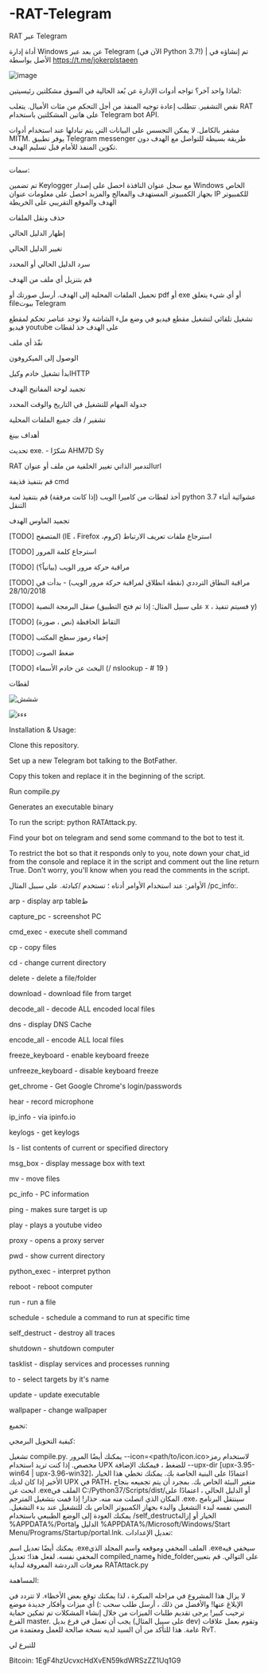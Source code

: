 # -RAT-Telegram
RAT عبر Telegram





أداة إدارة Windows عن بعد عبر Telegram (الآن في Python 3.7!) | تم إنشاؤه في الأصل بواسطة https://t.me/jokerplstaeen


![image](https://user-images.githubusercontent.com/107787017/222980497-0a06f05d-875d-4c9c-bb7c-27bd2fa3081c.png)




لماذا واحد آخر؟
تواجه أدوات الإدارة عن بُعد الحالية في السوق مشكلتين رئيسيتين:



نقص التشفير.
تتطلب إعادة توجيه المنفذ من أجل التحكم من مئات الأميال.
يتغلب RAT على هاتين المشكلتين باستخدام Telegram bot API.


مشفر بالكامل. لا يمكن التجسس على البيانات التي يتم تبادلها عند استخدام أدوات MITM.
يوفر تطبيق Telegram messenger طريقة بسيطة للتواصل مع الهدف دون تكوين المنفذ للأمام قبل تسليم الهدف.




________________________________________________________________________________________________________________________________________________________________________________


سمات:



تم تضمين Keylogger مع سجل عنوان النافذة
احصل على إصدار Windows الخاص بجهاز الكمبيوتر المستهدف والمعالج والمزيد
احصل على معلومات عنوان IP للكمبيوتر الهدف والموقع التقريبي على الخريطة

حذف ونقل الملفات

إظهار الدليل الحالي

تغيير الدليل الحالي

سرد الدليل الحالي أو المحدد

قم بتنزيل أي ملف من الهدف

تحميل الملفات المحلية إلى الهدف. أرسل صورتك أو pdf أو exe أو أي شيء يتعلق fileببوت Telegram

تشغيل تلقائي لتشغيل مقطع فيديو في وضع ملء الشاشة ولا توجد عناصر تحكم لمقطع فيديو youtube على الهدف
خذ لقطات

نفّذ أي ملف

الوصول إلى الميكروفون

ابدأ تشغيل خادم وكيلHTTP

تجميد لوحة المفاتيح الهدف  

جدولة المهام للتشغيل في التاريخ والوقت المحدد  

تشفير / فك جميع الملفات المحلية

أهداف بينغ

تحديث exe. - شكرًا AHM7D Sy

RAT التدمير الذاتي
تغيير الخلفية من ملف أو عنوانurl

قم بتنفيذ قذيفة cmd


أخذ لقطات من كاميرا الويب (إذا كانت مرفقة)
قم بتنفيذ لعبة python 3.7 عشوائية أثناء التنقل

تجميد الماوس الهدف


[TODO] المتصفح (IE ، Firefox ،كروم) استرجاع ملفات تعريف الارتباط

[TODO] استرجاع كلمة المرور

[TODO] مراقبة حركة مرور الويب (بيانياً؟)

[TODO] مراقبة النطاق الترددي (نقطة انطلاق لمراقبة حركة مرور الويب) - بدأت في 28/10/2018

[TODO] صقل البرمجة النصية (على سبيل المثال: إذا تم فتح التطبيق x ، فسيتم تنفيذ y)

[TODO] التقاط الحافظة (نص ، صورة)

[TODO] إخفاء رموز سطح المكتب

[TODO] ضغط الصوت

[TODO] البحث عن خادم الأسماء (/ nslookup - # 19 )


لقطات


![ششش](https://user-images.githubusercontent.com/107787017/222980705-70f43b84-281b-42b9-aeba-05e034414a69.PNG)


![ءءء](https://user-images.githubusercontent.com/107787017/222980725-8d01625e-5ee0-4367-b59c-291b85ab9d4e.PNG)


Installation & Usage:

Clone this repository.

Set up a new Telegram bot talking to the BotFather.

Copy this token and replace it in the beginning of the script.

Run compile.py

Generates an executable binary

To run the script: python RATAttack.py.

Find your bot on telegram and send some command to the bot to test it.

To restrict the bot so that it responds only to you, note down your chat_id from the console and replace it in the script and comment out the line return True. Don't worry, you'll know when you read the comments in the script.








الأوامر:
عند استخدام الأوامر أدناه ؛ تستخدم /كبادئة. على سبيل المثال /pc_info:.



arp - display arp tableط

capture_pc - screenshot PC

cmd_exec - execute shell command

cp - copy files

cd - change current directory

delete - delete a file/folder

download - download file from target

decode_all - decode ALL encoded local files

dns - display DNS Cache

encode_all - encode ALL local files

freeze_keyboard - enable keyboard freeze

unfreeze_keyboard - disable keyboard freeze

get_chrome - Get Google Chrome's login/passwords

hear - record microphone

ip_info - via ipinfo.io

keylogs - get keylogs

ls - list contents of current or specified directory

msg_box - display message box with text

mv - move files

pc_info - PC information

ping - makes sure target is up

play - plays a youtube video

proxy - opens a proxy server

pwd - show current directory

python_exec - interpret python

reboot - reboot computer

run - run a file

schedule - schedule a command to run at specific time

self_destruct - destroy all traces

shutdown - shutdown computer

tasklist - display services and processes running

to - select targets by it's name

update - update executable

wallpaper - change wallpaper



تجميع:

كيفية التحويل البرمجي:

تشغيل compile.py. يمكنك أيضًا المرور --icon=<path/to/icon.ico>لاستخدام رمز مخصص. إذا كنت تريد استخدام UPX للضغط ، فيمكنك الإضافة --upx-dir [upx-3.95-win64 | upx-3.96-win32]، اعتمادًا على البنية الخاصة بك. يمكنك تخطي هذا الخيار الأخير إذا كان لديك UPX في PATHمتغير البيئة الخاص بك.
بمجرد أن يتم تجميعه بنجاح ، ابحث عن .exeالملف في C:/Python37/Scripts/dist/أو الدليل الحالي ، اعتمادًا على المكان الذي اتصلت منه منه.
حذار! إذا قمت بتشغيل المترجم .exe، سينتقل البرنامج النصي نفسه لبدء التشغيل والبدء بجهاز الكمبيوتر الخاص بك للتشغيل عند بدء التشغيل. يمكنك العودة إلى الوضع الطبيعي باستخدام /self_destructالخيار أو إزالة %APPDATA%/Portalالدليل و %APPDATA%/Microsoft/Windows/Start Menu/Programs/Startup/portal.lnk.
تعديل الإعدادات:

يمكنك أيضًا تعديل اسم .exeالملف المخفي وموقعه واسم المجلد الذي .exeسيخفي فيه المخفي نفسه. لفعل هذا؛ تعديل compiled_nameو hide_folderعلى التوالي.
قم بتعيين معرفات الدردشة المعروفة لبداية RATAttack.py  


المساهمة: 


لا يزال هذا المشروع في مراحله المبكرة ، لذا يمكنك توقع بعض الأخطاء. لا تتردد في الإبلاغ عنها! والأفضل من ذلك ، أرسل طلب سحب :)
أي ميزات وأفكار جديدة موضع ترحيب كبير! يرجى تقديم طلبات الميزات من خلال إنشاء المشكلات
تم تمكين حماية الفرع master. يجب أن تعمل في فرع بديل (على سبيل المثال dev) وتقوم بعمل علاقات عامة. هذا للتأكد من أن السيد لديه نسخة صالحة للعمل ومعتمدة من RvT.



للتبرع لي 



Bitcoin: 1EgF4hzUcvxcHdXvEN59kdWRSzZZ1Uq1G9 

 

